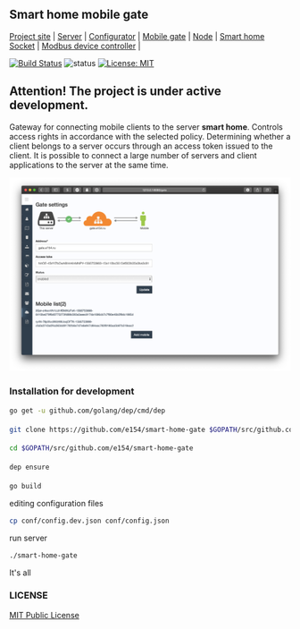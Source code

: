 Smart home mobile gate
-----------------------

[Project site](https://e154.github.io/smart-home/) |
[Server](https://github.com/e154/smart-home/) |
[Configurator](https://github.com/e154/smart-home-configurator/) |
[Mobile gate](https://github.com/e154/smart-home-gate/) |
[Node](https://github.com/e154/smart-home-node/) |
[Smart home Socket](https://github.com/e154/smart-home-socket/) |
[Modbus device controller](https://github.com/e154/smart-home-modbus-ctrl-v1/) |

[![Build Status](https://travis-ci.org/e154/smart-home-configurator.svg?branch=master)](https://travis-ci.org/e154/smart-home-configurator)
![status](https://img.shields.io/badge/status-beta-yellow.svg)
[![License: MIT](https://img.shields.io/badge/License-MIT-yellow.svg)](https://opensource.org/licenses/MIT)

Attention! The project is under active development.
---------

Gateway for connecting mobile clients to the server **smart home**. Controls access rights in accordance with the selected policy.
Determining whether a client belongs to a server occurs through an access token issued to the client.
It is possible to connect a large number of servers and client applications to the server at the same time.

<img height="auto" src="doc/screenshot1.png" alt="smart home gate">

### Installation for development

```bash
go get -u github.com/golang/dep/cmd/dep

git clone https://github.com/e154/smart-home-gate $GOPATH/src/github.com/e154/smart-home-gate

cd $GOPATH/src/github.com/e154/smart-home-gate

dep ensure

go build
```

editing configuration files

```bash
cp conf/config.dev.json conf/config.json

```

run server

```bash
./smart-home-gate
```

It's all

### LICENSE

[MIT Public License](https://github.com/e154/smart-home-gate/blob/master/LICENSE)